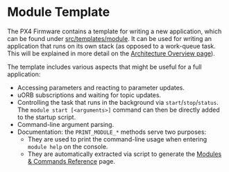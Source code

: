 # Module Template

The PX4 Firmware contains a template for writing a new application, which can be
found under
[src/templates/module](https://github.com/PX4/Firmware/tree/master/src/templates/module).
It can be used for writing an application that runs on its own
stack (as opposed to a work-queue task. This will be explained in more detail on
the [Architecture Overview page](../concept/architecture.md#runtime-environment)).

The template includes various aspects that might be useful for a full
application:

- Accessing parameters and reacting to parameter updates.
- uORB subscriptions and waiting for topic updates.
- Controlling the task that runs in the background via `start`/`stop`/`status`.
  The `module start [<arguments>]` command can then be directly added to the
  startup script.
- Command-line argument parsing.
- Documentation: the `PRINT_MODULE_*` methods serve two purposes:
  - They are used to print the command-line usage when entering `module help` on the console.
  - They are automatically extracted via script to generate the
[Modules & Commands Reference](../middleware/modules_main.md) page.


